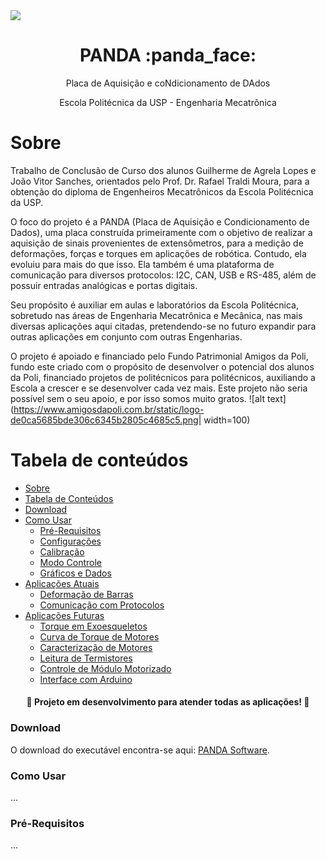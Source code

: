 <img src="https://img.shields.io/static/v1?label=PANDA&message=v1.0&color=ceccd6&style=for-the-badge&logo=python"/>
<h1 align="center">PANDA :panda_face:</h1>
<p align="center">Placa de Aquisição e coNdicionamento de DAdos</p>
<p align="center">Escola Politécnica da USP - Engenharia Mecatrônica</p>



Sobre
=================
Trabalho de Conclusão de Curso dos alunos Guilherme de Agrela Lopes e João Vitor Sanches, orientados pelo Prof. Dr. Rafael Traldi Moura, para a obtenção do diploma de Engenheiros Mecatrônicos da Escola Politécnica da USP.

O foco do projeto é a PANDA (Placa de Aquisição e Condicionamento de Dados), uma placa construída primeiramente com o objetivo de realizar a aquisição de sinais provenientes de extensômetros, para a medição de deformações, forças e torques em aplicações de robótica. Contudo, ela evoluiu para mais do que isso. Ela também é uma plataforma de comunicação para diversos protocolos: I2C, CAN, USB e RS-485, além de possuir entradas analógicas e portas digitais.

Seu propósito é auxiliar em aulas e laboratórios da Escola Politécnica, sobretudo nas áreas de Engenharia Mecatrônica e Mecânica, nas mais diversas aplicações aqui citadas, pretendendo-se no futuro expandir para outras aplicações em conjunto com outras Engenharias.

O projeto é apoiado e financiado pelo Fundo Patrimonial Amigos da Poli, fundo este criado com o propósito de desenvolver o potencial dos alunos da Poli, financiado projetos de politécnicos para politécnicos, auxiliando a Escola a crescer e se desenvolver cada vez mais. Este projeto não seria possível sem o seu apoio, e por isso somos muito gratos.
![alt text](https://www.amigosdapoli.com.br/static/logo-de0ca5685bde306c6345b2805c4685c5.png| width=100)



Tabela de conteúdos
=================
<!--ts-->
   * [Sobre](#sobre)
   * [Tabela de Conteúdos](#tabela-de-conteúdos)
   * [Download](#download)
   * [Como Usar](#como-usar)
      * [Pré-Requisitos](#pré-requisitos)
      * [Configurações](#configurações)
      * [Calibração](#calibração)
      * [Modo Controle](#modo-controle)
      * [Gráficos e Dados](#gráficos-e-dados)
   * [Aplicações Atuais](#aplicações-atuais)
      * [Deformação de Barras](#deformação-de-barras)
      * [Comunicação com Protocolos](#comunicação-com-protocolos)
   * [Aplicações Futuras](#aplicações-futuras)
      * [Torque em Exoesqueletos](#torque-em-exoesqueletos)
      * [Curva de Torque de Motores](#curva-de-torque-de-motores)
      * [Caracterização de Motores](#caracterização-de-motores)
      * [Leitura de Termistores](#leitura-de-termistores)
      * [Controle de Módulo Motorizado](#controle-de-módulo-motorizado)
      * [Interface com Arduino](#interface-com-arduino)
<!--te-->



<h4 align="center"> 
	🚧  Projeto em desenvolvimento para atender todas as aplicações! 🚧
</h4>



### Download

O download do executável encontra-se aqui: [PANDA Software](https://mega.nz/file/uoYHTCrZ#ABBqe71Tc6OB-UX57K_Z6Jc-_zFcgVjPxbuWSQznxSI).



### Como Usar

...

### Pré-Requisitos

...
